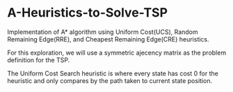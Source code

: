 # A-Heuristics-to-Solve-TSP

Implementation of A* algorithm using Uniform Cost(UCS), Random Remaining Edge(RRE), and Cheapest Remaining Edge(CRE) heuristics.

For this exploration, we will use a symmetric ajecency matrix as the problem definition for the TSP.

The Uniform Cost Search heuristic is where every state has cost 0 for the heuristic and only compares by the path taken to current state position.
